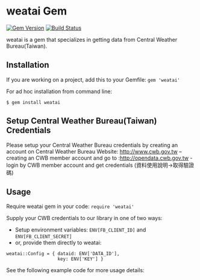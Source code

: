 # weatai Gem

[![Gem Version](https://badge.fury.io/rb/weatai.svg)](https://badge.fury.io/rb/weatai)
[![Build Status](https://travis-ci.org/ISS-SOA/weatai.svg?branch=master)](https://travis-ci.org/ISS-SOA/weatai)

weatai is a gem that specializes in getting data from Central Weather Bureau(Taiwan).

## Installation

If you are working on a project, add this to your Gemfile: `gem 'weatai'`

For ad hoc installation from command line:

```$ gem install weatai```

## Setup Central Weather Bureau(Taiwan) Credentials

Please setup your Central Weather Bureau credentials by creating an account on Central Weather Bureau Website: http://www.cwb.gov.tw – creating an CWB member account
and go to :http://opendata.cwb.gov.tw - login by CWB member account and get credentials (資料使用說明->取得驗證碼)

## Usage

Require weatai gem in your code: `require 'weatai'`

Supply your CWB credentials to our library in one of two ways:
- Setup environment variables: `ENV[FB_CLIENT_ID]` and `ENV[FB_CLIENT_SECRET]`
- or, provide them directly to weatai:

```
weatai::Config = { dataid: ENV['DATA_ID'],
                   key: ENV['KEY'] }
```

See the following example code for more usage details:
